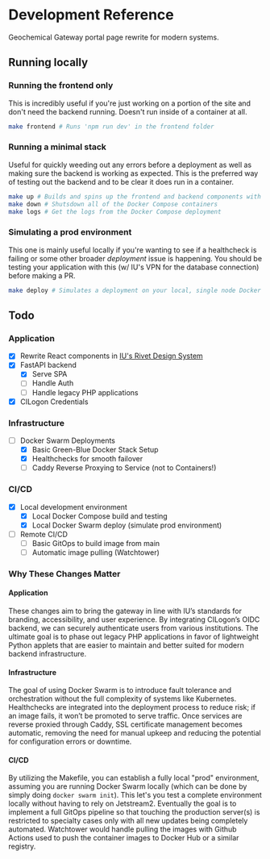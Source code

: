 # Development Reference
Geochemical Gateway portal page rewrite for modern systems.

## Running locally
### Running the frontend only
This is incredibly useful if you're just working on a portion of the site and don't need the backend running. Doesn't run inside of a container at all.
```sh
make frontend # Runs 'npm run dev' in the frontend folder
```

### Running a minimal stack
Useful for quickly weeding out any errors before a deployment as well as making sure the backend is working as expected. This is the preferred way of testing out the backend and to be clear it does run in a container.
```sh
make up # Builds and spins up the frontend and backend components with a Docker Compose
make down # Shutsdown all of the Docker Compose containers
make logs # Get the logs from the Docker Compose deployment
```

### Simulating a prod environment
This one is mainly useful locally if you're wanting to see if a healthcheck is failing or some other broader *deployment* issue is happening. You should be testing your application with this (w/ IU's VPN for the database connection) before making a PR.
```sh
make deploy # Simulates a deployment on your local, single node Docker Swarm Cluster
```

## Todo
### Application
- [x] Rewrite React components in [IU's Rivet Design System](https://rivet.iu.edu/)
- [x] FastAPI backend
  - [x] Serve SPA
  - [ ] Handle Auth
  - [ ] Handle legacy PHP applications 
- [x] CILogon Credentials

### Infrastructure
- [ ] Docker Swarm Deployments
  - [x] Basic Green-Blue Docker Stack Setup
  - [x] Healthchecks for smooth failover
  - [ ] Caddy Reverse Proxying to Service (not to Containers!)
     
### CI/CD
- [x] Local development environment
  - [x] Local Docker Compose build and testing
  - [x] Local Docker Swarm deploy (simulate prod environment)
- [ ] Remote CI/CD
  - [ ] Basic GitOps to build image from main
  - [ ] Automatic image pulling (Watchtower)

### Why These Changes Matter
#### Application
These changes aim to bring the gateway in line with IU’s standards for branding, accessibility, and user experience. By integrating CILogon’s OIDC backend, we can securely authenticate users from various institutions. The ultimate goal is to phase out legacy PHP applications in favor of lightweight Python applets that are easier to maintain and better suited for modern backend infrastructure.
#### Infrastructure
The goal of using Docker Swarm is to introduce fault tolerance and orchestration without the full complexity of systems like Kubernetes. Healthchecks are integrated into the deployment process to reduce risk; if an image fails, it won’t be promoted to serve traffic. Once services are reverse proxied through Caddy, SSL certificate management becomes automatic, removing the need for manual upkeep and reducing the potential for configuration errors or downtime.
#### CI/CD
By utilizing the Makefile, you can establish a fully local "prod" environment, assuming you are running Docker Swarm locally (which can be done by simply doing `docker swarm init`). This let's you test a complete environment locally without having to rely on Jetstream2. Eventually the goal is to implement a full GitOps pipeline so that touching the production server(s) is restricted to specialty cases only with all new updates being completely automated. Watchtower would handle pulling the images with Github Actions used to push the container images to Docker Hub or a similar registry.
